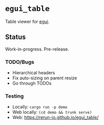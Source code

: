 # `egui_table`
Table viewer for [egui](https://www.egui.rs/).

## Status
Work-in-progress. Pre-release.


### TODO/Bugs
* Hierarchical headers
* Fix auto-sizing on parent resize
* Go through TODOs


### Testing
* Locally: `cargo run -p demo`
* Web locally: `(cd demo && trunk serve)`
* Web: <https://rerun-io.github.io/egui_table/>
